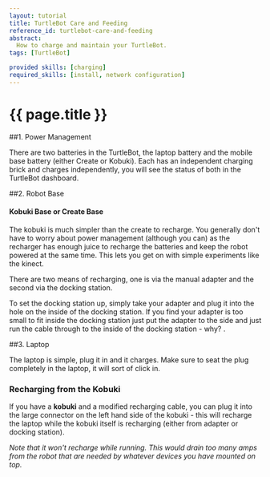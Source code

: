 ```yaml
---
layout: tutorial
title: TurtleBot Care and Feeding
reference_id: turtlebot-care-and-feeding
abstract:
  How to charge and maintain your TurtleBot.
tags: [TurtleBot]

provided skills: [charging]
required_skills: [install, network configuration]
---
```



# {{ page.title }}

##1. Power Management

There are two batteries in the TurtleBot, the laptop battery and the mobile base battery (either Create or Kobuki). Each has an independent charging brick and charges independently, you will see the status of both in the TurtleBot dashboard.

##2. Robot Base

####  **Kobuki Base or Create Base**

The kobuki is much simpler than the create to recharge. You generally don't have to worry about power management (although you can) as the recharger has enough juice to recharge the batteries and keep the robot powered at the same time. This lets you get on with simple experiments like the kinect.

There are two means of recharging, one is via the manual adapter and the second via the docking station.

To set the docking station up, simply take your adapter and plug it into the hole on the inside of the docking station. If you find your adapter is too small to fit inside the docking station just put the adapter to the side and just run the cable through to the inside of the docking station - why? .

##3. Laptop

The laptop is simple, plug it in and it charges. Make sure to seat the plug completely in the laptop, it will sort of click in.

### Recharging from the Kobuki

If you have a **kobuki** and a modified recharging cable, you can plug it into the large connector on the left hand side of the kobuki - this will recharge the laptop while the kobuki itself is recharging (either from adapter or docking station).

*Note that it won't recharge while running. This would drain too many amps from the robot that are needed by whatever devices you have mounted on top.*

